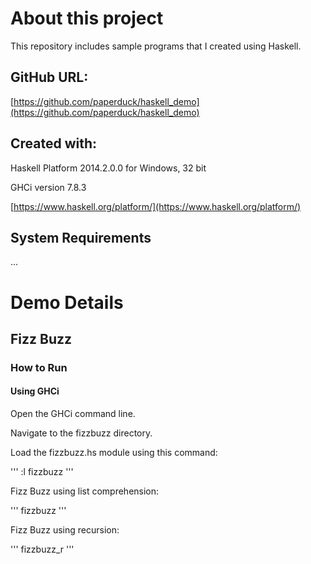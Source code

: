# About this project

This repository includes sample programs that I created using Haskell.

## GitHub URL:

[https://github.com/paperduck/haskell_demo](https://github.com/paperduck/haskell_demo)

## Created with:

Haskell Platform 2014.2.0.0 for Windows, 32 bit

GHCi version 7.8.3

[https://www.haskell.org/platform/](https://www.haskell.org/platform/)

## System Requirements

...

# Demo Details

## Fizz Buzz

### How to Run

#### Using GHCi

Open the GHCi command line.

Navigate to the fizzbuzz directory.

Load the fizzbuzz.hs module using this command:

'''
:l fizzbuzz
'''

Fizz Buzz using list comprehension:

'''
fizzbuzz
'''

Fizz Buzz using recursion:

'''
fizzbuzz_r
'''



